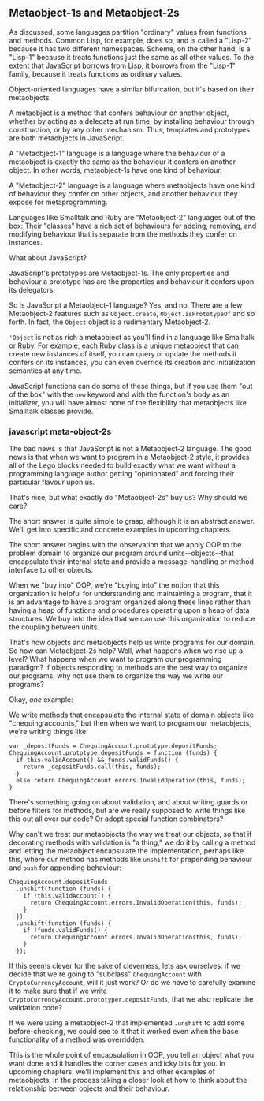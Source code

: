 ## Metaobject-1s and Metaobject-2s

As discussed, some languages partition "ordinary" values from functions and methods. Common Lisp, for example, does so, and is called a "Lisp-2" because it has two different namespaces. Scheme, on the other hand, is a "Lisp-1" because it treats functions just the same as all other values. To the extent that JavaScript borrows from Lisp, it borrows from the "Lisp-1" family, because it treats functions as ordinary values.

Object-oriented languages have a similar bifurcation, but it's based on their metaobjects.

A metaobject is a method that confers behaviour on another object, whether by acting as a delegate at run time, by installing behaviour through construction, or by any other mechanism. Thus, templates and prototypes are both metaobjects in JavaScript.

A "Metaobject-1" language is a language where the behaviour of a metaobject is exactly the same as the behaviour it confers on another object. In other words, metaobject-1s have one kind of behaviour.

A "Metaobject-2" language is a language where metaobjects have one kind of behaviour they confer on other objects, and another behaviour they expose for metaprogramming.

Languages like Smalltalk and Ruby are "Metaobject-2" languages out of the box: Their "classes" have a rich set of behaviours for adding, removing, and modifying behaviour that is separate from the methods they confer on instances.

What about JavaScript?

JavaScript's prototypes are Metaobject-1s. The only properties and behaviour a prototype has are the properties and behaviour it confers upon its delegators.

So is JavaScript a Metaobject-1 language? Yes, and no. There are a few Metaobject-2 features such as `Object.create`, `Object.isPrototypeOf` and so forth. In fact, the `Object` object is a rudimentary Metaobject-2.

`'Object` is not as rich a metaobject as you'll find in a language like Smalltalk or Ruby. For example, each Ruby class is a unique metaobject that can create new instances of itself, you can query or update the methods it confers on its instances, you can even override its creation and initialization semantics at any time.

JavaScript functions can do some of these things, but if you use them "out of the box" with the `new` keyword and with the function's body as an initializer, you will have almost none of the flexibility that metaobjects like Smalltalk classes provide.

### javascript meta-object-2s

The bad news is that JavaScript is not a Metaobject-2 language. The good news is that when we want to program in a Metaobject-2 style, it provides all of the Lego blocks needed to build exactly what we want without a programming language author getting "opinionated" and forcing their particular flavour upon us.

That's nice, but what exactly do "Metaobject-2s" buy us? Why should we care?

The short answer is quite simple to grasp, although it is an abstract answer. We'll get into specific and concrete examples in upcoming chapters.

The short answer begins with the observation that we apply OOP to the problem domain to organize our program around units--objects--that encapsulate their internal state and provide a message-handling or method interface to other objects.

When we "buy into" OOP, we're "buying into" the notion that this organization is helpful for understanding and maintaining a program, that it is an advantage to have a program organized along these lines rather than having a heap of functions and procedures operating upon a heap of data structures. We buy into the idea that we can use this organization to reduce the coupling between units.

That's how objects and metaobjects help us write programs for our domain. So how can Metaobject-2s help? Well, what happens when we rise up a level? What happens when we want to program our programming paradigm? If objects responding to methods are the best way to organize our programs, why not use them to organize the way we write our programs?

Okay, *one* example:

We write methods that encapsulate the internal state of domain objects like "chequing accounts," but then when we want to program our metaobjects, we're writing things like:

    var _depositFunds = ChequingAccount.prototype.depositFunds;
    ChequingAccount.prototype.depositFunds = function (funds) {
      if this.validAccount() && funds.validFunds() {
        return _depositFunds.call(this, funds);
      }
      else return ChequingAccount.errors.InvalidOperation(this, funds);
    }

There's something going on about validation, and about writing guards or before filters for methods, but are we really supposed to write things like this out all over our code? Or adopt special function combinators?

Why can't we treat our metaobjects the way we treat our objects, so that if decorating methods with validation is "a thing," we do it by calling a method and letting the metaobject encapsulate the implementation, perhaps like this, where our method has methods like `unshift` for prepending behaviour and `push` for appending behaviour:

    ChequingAccount.depositFunds
      .unshift(function (funds) {
        if !this.validAccount() {
          return ChequingAccount.errors.InvalidOperation(this, funds);
        }
      })
      .unshift(function (funds) {
        if !funds.validFunds() {
          return ChequingAccount.errors.InvalidOperation(this, funds);
        }
      });

If this seems clever for the sake of cleverness, lets ask ourselves: if we decide that we're going to "subclass" `ChequingAccount` with `CryptoCurrencyAccount`, will it just work? Or do we have to carefully examine it to make sure that if we write `CryptoCurrencyAccount.prototyper.depositFunds`, that we also replicate the validation code?

If we were using a metaobject-2 that implemented `.unshift` to add some before-checking, we could see to it that it worked even when the base functionality of a method was overridden.

This is the whole point of encapsulation in OOP, you tell an object what you want done and it handles the corner cases and icky bits for you. In upcoming chapters, we'll implement this and other examples of metaobjects, in the process taking a closer look at how to think about the relationship between objects and their behaviour.